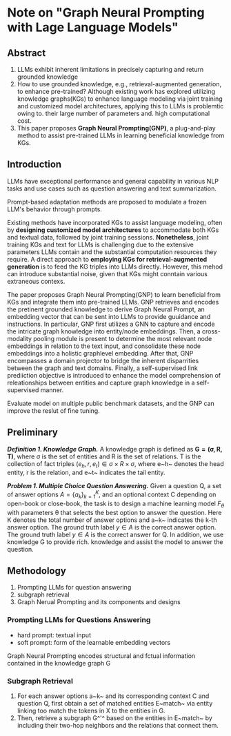 # Note on "Graph Neural Prompting with Lage Language Models"

## Abstract

1. LLMs exhibit inherent limitations in precisely capturing and return grounded knowledge
2. How to use grounded knowledge, e.g., retrieval-augmented generation, to enhance pre-trained? Although existing work has explored utilizing knowledge graphs(KGs) to enhance language modeling via joint training and customized model architectures, applying this to LLMs is problemtic owing to. their large number of parameters and. high computational cost.
3. This paper proposes **Graph Neural Prompting(GNP)**, a plug-and-play method to assist pre-trained LLMs in learning beneficial knowledge from KGs.

## Introduction

LLMs have exceptional performance and general capability in various NLP tasks and use cases such as question answering and text summarization.

Prompt-based adaptation methods are proposed to modulate a frozen LLM's behavior through prompts.

Existing methods have incorporated KGs to assist language modeling, often by **designing customized model architectures** to accommodate both KGs and textual data, followed by joint training sessions. **Nonetheless**, joint training KGs and text for LLMs is challenging due to the extensive parameters LLMs contain and the substantial computation resources they require. A direct approach to **employing KGs for retrieval-augmented generation** is to feed the KG triples into LLMs directly. However, this mehod can introduce substantial noise, given that KGs might conntain various extraneous contexs.

The paper proposes Graph Neural Prompting(GNP) to learn beneficial from KGs and integrate them into pre-trained LLMs. GNP retrieves and encodes the pretinent grounded knowledge to derive Graph Neural Prompt, an embedding vector that can be sent into LLMs to provide guuidance and instructions. In particular, GNP first utilizes a GNN to capture and encode the intricate graph knowledge into entity/node embeddings. Then, a cross-modality pooling module is present to determine the most relevant node embeddings in relation to the text input, and consolidate these node embeddings into a holistic graphlevel embedding. After that, GNP encompasses a domain projector to bridge the inherent disparrities between the graph and text domains. Finally, a self-supervised link prediiction objective is introduced to enhance the model comprehension of releationships between entities and capture graph knowledge in a self-supervised manner.

Evaluate model on multiple public benchmark datasets, and the GNP can improve the reslut of fine tuning.

## Preliminary

***Definition 1. Knowledge Graph.*** 
A knowledge graph is defined as $\mathbf{G = (\sigma, R, T)}$, where &sigma; is the set of entities and R is the set of relations. T is the collection of fact triples ${(e_h, r, e_t)} \in \sigma \times R \times \sigma$, where e~h~ denotes the head entity, r is the relation, and e~t~ indicates the tail entity.

***Problem 1. Multiple Choice Question Answering.*** Given a question Q, a set of answer options $A = {\{a_k\}}^{K}_{k=1}$, and an optional context C depending on open-book or close-book, the task is to design a machine learning model $F_\theta$ with parameters &theta; that selects the best option to answer the question. Here K denotes the total number of answer options and a~k~ indicates the k-th answer option. The ground truth label $y \in A$ is the correct answer option. The ground truth label $y \in A$ is the correct answer for Q. In addition, we use knowledge G to provide rich. knowledge and assist the model to answer the question.

## Methodology

1. Prompting LLMs for question answering
2. subgraph retrieval
3. Graph Nerual Prompting and its components and designs

### Prompting LLMs for Questions Answering

- hard prompt: textual input
- soft prompt: form of the learnable embedding vectors

Graph Neural Prompting encodes structural and fctual information contained in the knowledge graph G

### Subgraph Retrieval
1. For each answer options a~k~ and its corresponding context C and question Q, first obtain a set of matched entities E~match~ via entity linking too match the tokens in X to the entities in G. 
2. Then, retrieve a subgraph G^'^ based on the entities in E~match~ by including their two-hop neighbors and the relations that connect them. 
